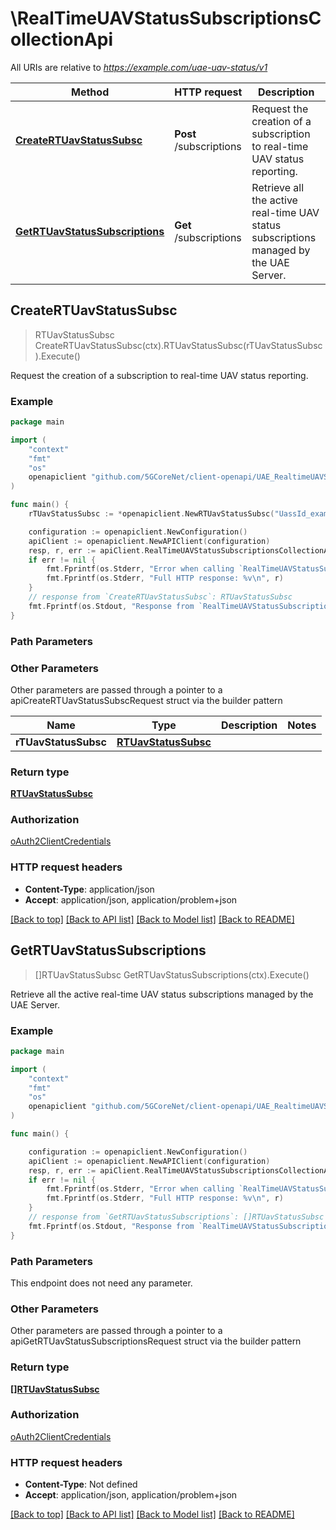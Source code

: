 # \RealTimeUAVStatusSubscriptionsCollectionApi

All URIs are relative to *https://example.com/uae-uav-status/v1*

Method | HTTP request | Description
------------- | ------------- | -------------
[**CreateRTUavStatusSubsc**](RealTimeUAVStatusSubscriptionsCollectionApi.md#CreateRTUavStatusSubsc) | **Post** /subscriptions | Request the creation of a subscription to real-time UAV status reporting.
[**GetRTUavStatusSubscriptions**](RealTimeUAVStatusSubscriptionsCollectionApi.md#GetRTUavStatusSubscriptions) | **Get** /subscriptions | Retrieve all the active real-time UAV status subscriptions managed by the UAE Server.



## CreateRTUavStatusSubsc

> RTUavStatusSubsc CreateRTUavStatusSubsc(ctx).RTUavStatusSubsc(rTUavStatusSubsc).Execute()

Request the creation of a subscription to real-time UAV status reporting.

### Example

```go
package main

import (
    "context"
    "fmt"
    "os"
    openapiclient "github.com/5GCoreNet/client-openapi/UAE_RealtimeUAVStatus"
)

func main() {
    rTUavStatusSubsc := *openapiclient.NewRTUavStatusSubsc("UassId_example", []openapiclient.UavId{*openapiclient.NewUavId()}, "NotificationUri_example") // RTUavStatusSubsc | 

    configuration := openapiclient.NewConfiguration()
    apiClient := openapiclient.NewAPIClient(configuration)
    resp, r, err := apiClient.RealTimeUAVStatusSubscriptionsCollectionApi.CreateRTUavStatusSubsc(context.Background()).RTUavStatusSubsc(rTUavStatusSubsc).Execute()
    if err != nil {
        fmt.Fprintf(os.Stderr, "Error when calling `RealTimeUAVStatusSubscriptionsCollectionApi.CreateRTUavStatusSubsc``: %v\n", err)
        fmt.Fprintf(os.Stderr, "Full HTTP response: %v\n", r)
    }
    // response from `CreateRTUavStatusSubsc`: RTUavStatusSubsc
    fmt.Fprintf(os.Stdout, "Response from `RealTimeUAVStatusSubscriptionsCollectionApi.CreateRTUavStatusSubsc`: %v\n", resp)
}
```

### Path Parameters



### Other Parameters

Other parameters are passed through a pointer to a apiCreateRTUavStatusSubscRequest struct via the builder pattern


Name | Type | Description  | Notes
------------- | ------------- | ------------- | -------------
 **rTUavStatusSubsc** | [**RTUavStatusSubsc**](RTUavStatusSubsc.md) |  | 

### Return type

[**RTUavStatusSubsc**](RTUavStatusSubsc.md)

### Authorization

[oAuth2ClientCredentials](../README.md#oAuth2ClientCredentials)

### HTTP request headers

- **Content-Type**: application/json
- **Accept**: application/json, application/problem+json

[[Back to top]](#) [[Back to API list]](../README.md#documentation-for-api-endpoints)
[[Back to Model list]](../README.md#documentation-for-models)
[[Back to README]](../README.md)


## GetRTUavStatusSubscriptions

> []RTUavStatusSubsc GetRTUavStatusSubscriptions(ctx).Execute()

Retrieve all the active real-time UAV status subscriptions managed by the UAE Server.

### Example

```go
package main

import (
    "context"
    "fmt"
    "os"
    openapiclient "github.com/5GCoreNet/client-openapi/UAE_RealtimeUAVStatus"
)

func main() {

    configuration := openapiclient.NewConfiguration()
    apiClient := openapiclient.NewAPIClient(configuration)
    resp, r, err := apiClient.RealTimeUAVStatusSubscriptionsCollectionApi.GetRTUavStatusSubscriptions(context.Background()).Execute()
    if err != nil {
        fmt.Fprintf(os.Stderr, "Error when calling `RealTimeUAVStatusSubscriptionsCollectionApi.GetRTUavStatusSubscriptions``: %v\n", err)
        fmt.Fprintf(os.Stderr, "Full HTTP response: %v\n", r)
    }
    // response from `GetRTUavStatusSubscriptions`: []RTUavStatusSubsc
    fmt.Fprintf(os.Stdout, "Response from `RealTimeUAVStatusSubscriptionsCollectionApi.GetRTUavStatusSubscriptions`: %v\n", resp)
}
```

### Path Parameters

This endpoint does not need any parameter.

### Other Parameters

Other parameters are passed through a pointer to a apiGetRTUavStatusSubscriptionsRequest struct via the builder pattern


### Return type

[**[]RTUavStatusSubsc**](RTUavStatusSubsc.md)

### Authorization

[oAuth2ClientCredentials](../README.md#oAuth2ClientCredentials)

### HTTP request headers

- **Content-Type**: Not defined
- **Accept**: application/json, application/problem+json

[[Back to top]](#) [[Back to API list]](../README.md#documentation-for-api-endpoints)
[[Back to Model list]](../README.md#documentation-for-models)
[[Back to README]](../README.md)

